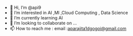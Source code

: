 - 👋 Hi, I’m @api9
- 👀 I’m interested in AI ,Ml ,Cloud Computing , Data Science
- 🌱 I’m currently learning AI
- 💞️ I’m looking to collaborate on ...
- 📫 How to reach me : email :aparajita1dgogoi@gmail.com

<!---
api9/api9 is a ✨ special ✨ repository because its `README.md` (this file) appears on your GitHub profile.
You can click the Preview link to take a look at your changes.
--->
